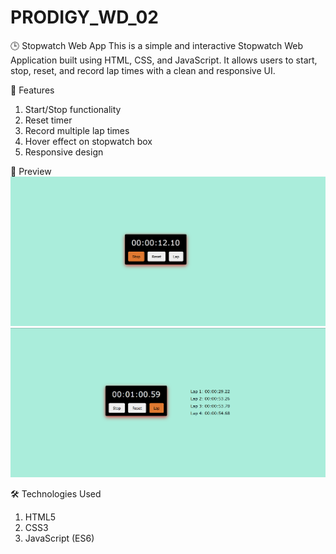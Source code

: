 # PRODIGY_WD_02
🕒 Stopwatch Web App
This is a simple and interactive Stopwatch Web Application built using HTML, CSS, and JavaScript. It allows users to start, stop, reset, and record lap times with a clean and responsive UI.

🚀 Features
1. Start/Stop functionality
2. Reset timer
3. Record multiple lap times
4. Hover effect on stopwatch box
5. Responsive design

📸 Preview
![screenshot](image.png)
![screenshot](image-1.png)

🛠️ Technologies Used
1. HTML5
2. CSS3
3. JavaScript (ES6)
